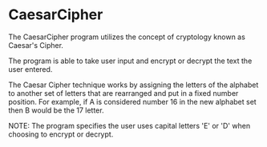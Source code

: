 # CaesarCipher

The CaesarCipher program utilizes the concept of cryptology known as Caesar's Cipher. 

The program is able to take user input and encrypt or decrypt the text the user entered. 

The Caesar Cipher technique works by assigning the letters of the alphabet to another set of letters that are rearranged and put in a fixed number position. For example, if A is considered number 16 in the new alphabet set then B would be the 17 letter.    

NOTE: The program specifies the user uses capital letters 'E' or 'D' when choosing to encrypt or decrypt. 
